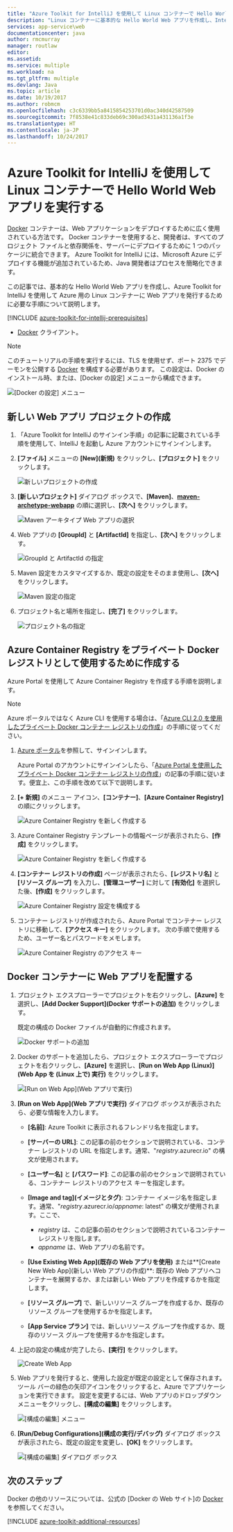```yaml
---
title: "Azure Toolkit for IntelliJ を使用して Linux コンテナーで Hello World Web アプリを実行する"
description: "Linux コンテナーに基本的な Hello World Web アプリを作成し、IntelliJ の Azure Toolkit を使用して Azure に発行する方法を説明します。"
services: app-service\web
documentationcenter: java
author: rmcmurray
manager: routlaw
editor: 
ms.assetid: 
ms.service: multiple
ms.workload: na
ms.tgt_pltfrm: multiple
ms.devlang: Java
ms.topic: article
ms.date: 10/19/2017
ms.author: robmcm
ms.openlocfilehash: c3c6339bb5a8415854253701d0ac340d42587509
ms.sourcegitcommit: 7f8538e41c833deb69c300ad3431a431136a1f3e
ms.translationtype: HT
ms.contentlocale: ja-JP
ms.lasthandoff: 10/24/2017
---
```

# <a name="run-a-hello-world-web-app-in-a-linux-container-by-using-the-azure-toolkit-for-intellij"></a>Azure Toolkit for IntelliJ を使用して Linux コンテナーで Hello World Web アプリを実行する

[Docker] コンテナーは、Web アプリケーションをデプロイするために広く使用されている方法です。 Docker コンテナーを使用すると、開発者は、すべてのプロジェクト ファイルと依存関係を、サーバーにデプロイするために 1 つのパッケージに統合できます。 Azure Toolkit for IntelliJ には、Microsoft Azure にデプロイする機能が追加されているため、Java 開発者はプロセスを簡略化できます。

この記事では、基本的な Hello World Web アプリを作成し、Azure Toolkit for IntelliJ を使用して Azure 用の Linux コンテナーに Web アプリを発行するために必要な手順について説明します。

[!INCLUDE [azure-toolkit-for-intellij-prerequisites](../includes/azure-toolkit-for-intellij-prerequisites.md)]
* [Docker] クライアント。

> [!NOTE]
>
> このチュートリアルの手順を実行するには、TLS を使用せず、ポート 2375 でデーモンを公開する [Docker] を構成する必要があります。 この設定は、Docker のインストール時、または、[Docker の設定] メニューから構成できます。
>
> ![[Docker の設定] メニュー][docker-settings-menu]
>

## <a name="create-a-new-web-app-project"></a>新しい Web アプリ プロジェクトの作成

1. 「Azure Toolkit for IntelliJ のサインイン手順」の記事に記載されている手順を使用して、IntelliJ を起動し Azure アカウントにサインインします。

1. **[ファイル]** メニューの **[New]\(新規\)** をクリックし、**[プロジェクト]** をクリックします。
   
   ![新しいプロジェクトの作成][file-new-project]

1. **[新しいプロジェクト]** ダイアログ ボックスで、**[Maven]**、**[maven-archetype-webapp]** の順に選択し、**[次へ]** をクリックします。
   
   ![Maven アーキタイプ Web アプリの選択][maven-archetype-webapp]
   
1. Web アプリの **[GroupId]** と **[ArtifactId]** を指定し、**[次へ]** をクリックします。
   
   ![GroupId と ArtifactId の指定][groupid-and-artifactid]

1. Maven 設定をカスタマイズするか、既定の設定をそのまま使用し、**[次へ]** をクリックします。
   
   ![Maven 設定の指定][maven-options]

1. プロジェクト名と場所を指定し、**[完了]** をクリックします。
   
   ![プロジェクト名の指定][project-name]

## <a name="create-an-azure-container-registry-to-use-as-a-private-docker-registry"></a>Azure Container Registry をプライベート Docker レジストリとして使用するために作成する

Azure Portal を使用して Azure Container Registry を作成する手順を説明します。

> [!NOTE]
>
> Azure ポータルではなく Azure CLI を使用する場合は、「[Azure CLI 2.0 を使用したプライベート Docker コンテナー レジストリの作成][Create Docker Registry using Azure CLI]」の手順に従ってください。
>

1. [Azure ポータル]を参照して、サインインします。

   Azure Portal のアカウントにサインインしたら、「[Azure Portal を使用したプライベート Docker コンテナー レジストリの作成]」の記事の手順に従います。便宜上、この手順を改めて以下で説明します。

1. **[+ 新規]** のメニュー アイコン、**[コンテナー]**、**[Azure Container Registry]** の順にクリックします。
   
   ![Azure Container Registry を新しく作成する][AR01]

1. Azure Container Registry テンプレートの情報ページが表示されたら、**[作成]** をクリックします。 

   ![Azure Container Registry を新しく作成する][AR02]

1. **[コンテナー レジストリの作成]** ページが表示されたら、**[レジストリ名]** と **[リソース グループ]** を入力し、**[管理ユーザー]** に対して **[有効化]** を選択した後、**[作成]** をクリックします。

   ![Azure Container Registry 設定を構成する][AR03]

1. コンテナー レジストリが作成されたら、Azure Portal でコンテナー レジストリに移動して、**[アクセス キー]** をクリックします。 次の手順で使用するため、ユーザー名とパスワードをメモします。

   ![Azure Container Registry のアクセス キー][AR04]

## <a name="deploy-your-web-app-in-a-docker-container"></a>Docker コンテナーに Web アプリを配置する

1. プロジェクト エクスプローラーでプロジェクトを右クリックし、**[Azure]** を選択し、**[Add Docker Support]\(Docker サポートの追加\)** をクリックします。

   既定の構成の Docker ファイルが自動的に作成されます。

   ![Docker サポートの追加][add-docker-support]

1. Docker のサポートを追加したら、プロジェクト エクスプローラーでプロジェクトを右クリックし、**[Azure]** を選択し、**[Run on Web App (Linux)]\(Web App を (Linux 上で) 実行\)** をクリックします。

   ![[Run on Web App]\(Web アプリで実行\)][run-on-web-app-linux]

1. **[Run on Web App]\(Web アプリで実行\)** ダイアログ ボックスが表示されたら、必要な情報を入力します。

   * **[名前]**: Azure Toolkit に表示されるフレンドリ名を指定します。 

   * **[サーバーの URL]**: この記事の前のセクションで説明されている、コンテナー レジストリの URL を指定します。通常、"*registry*.azurecr.io" の構文が使用されます。 

   * **[ユーザー名]** と **[パスワード]**: この記事の前のセクションで説明されている、コンテナー レジストリのアクセス キーを指定します。 

   * **[Image and tag]\(イメージとタグ\)**: コンテナー イメージ名を指定します。通常、"*registry*.azurecr.io/*appname*: latest" の構文が使用されます。ここで、 
      * *registry* は、この記事の前のセクションで説明されているコンテナー レジストリを指します。 
      * *appname* は、Web アプリの名前です。 

   * **[Use Existing Web App]\(既存の Web アプリを使用\)** または**[Create New Web App]\(新しい Web アプリの作成\)**: 既存の Web アプリへコンテナーを展開するか、または新しい Web アプリを作成するかを指定します。 

   * **[リソース グループ]** で、新しいリソース グループを作成するか、既存のリソース グループを使用するかを指定します。 

   * **[App Service プラン]** では、新しいリソース グループを作成するか、既存のリソース グループを使用するかを指定します。 

1. 上記の設定の構成が完了したら、**[実行]** をクリックします。

   ![Create Web App][create-web-app]

1. Web アプリを発行すると、使用した設定が既定の設定として保存されます。ツール バーの緑色の矢印アイコンをクリックすると、Azure でアプリケーションを実行できます。 設定を変更するには、Web アプリのドロップダウン メニューをクリックし、**[構成の編集]** をクリックします。

   ![[構成の編集] メニュー][edit-configuration-menu]

1. **[Run/Debug Configurations]\(構成の実行/デバッグ\)** ダイアログ ボックスが表示されたら、既定の設定を変更し、**[OK]** をクリックします。

   ![[構成の編集] ダイアログ ボックス][edit-configuration-dialog]

## <a name="next-steps"></a>次のステップ

Docker の他のリソースについては、公式の [Docker の Web サイト]の [Docker] を参照してください。

[!INCLUDE [azure-toolkit-additional-resources](../includes/azure-toolkit-additional-resources.md)]

<!-- URL List -->

[Azure ポータル]: https://portal.azure.com/
[Azure Portal を使用したプライベート Docker コンテナー レジストリの作成]: /azure/container-registry/container-registry-get-started-portal
[Azure Java Developer Center]: https://azure.microsoft.com/develop/java/
[Java Tools for Visual Studio Team Services]: https://java.visualstudio.com/
[Create Docker Registry using Azure CLI]: /azure/container-registry/container-registry-get-started-azure-cli

[Docker]: https://www.docker.com/
[Configuring artifacts]: https://www.jetbrains.com/help/idea/2016.1/configuring-artifacts.html

<!-- IMG List -->

[AR01]: media/azure-toolkit-for-intellij-hello-world-web-app-linux/AR01.png
[AR02]: media/azure-toolkit-for-intellij-hello-world-web-app-linux/AR02.png
[AR03]: media/azure-toolkit-for-intellij-hello-world-web-app-linux/AR03.png
[AR04]: media/azure-toolkit-for-intellij-hello-world-web-app-linux/AR04.png

[docker-settings-menu]: media/azure-toolkit-for-intellij-hello-world-web-app-linux/docker-settings-menu.png
[file-new-project]: media/azure-toolkit-for-intellij-hello-world-web-app-linux/file-new-project.png
[maven-archetype-webapp]: media/azure-toolkit-for-intellij-hello-world-web-app-linux/maven-archetype-webapp.png
[groupid-and-artifactid]: media/azure-toolkit-for-intellij-hello-world-web-app-linux/groupid-and-artifactid.png
[maven-options]: media/azure-toolkit-for-intellij-hello-world-web-app-linux/maven-options.png
[project-name]: media/azure-toolkit-for-intellij-hello-world-web-app-linux/project-name.png
[add-docker-support]: media/azure-toolkit-for-intellij-hello-world-web-app-linux/add-docker-support.png
[run-on-web-app-linux]: media/azure-toolkit-for-intellij-hello-world-web-app-linux/run-on-web-app-linux.png
[create-web-app]: media/azure-toolkit-for-intellij-hello-world-web-app-linux/create-web-app.png
[edit-configuration-menu]: media/azure-toolkit-for-intellij-hello-world-web-app-linux/edit-configuration-menu.png
[edit-configuration-dialog]: media/azure-toolkit-for-intellij-hello-world-web-app-linux/edit-configuration-dialog.png
[successfully-deployed]: media/azure-toolkit-for-intellij-hello-world-web-app-linux/successfully-deployed.png
